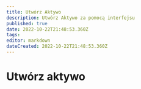 ```yaml
---
title: Utwórz Aktywo
description: Utwórz Aktywo za pomocą interfejsu
published: true
date: 2022-10-22T21:48:53.360Z
tags: 
editor: markdown
dateCreated: 2022-10-22T21:48:53.360Z
---
```


# Utwórz aktywo